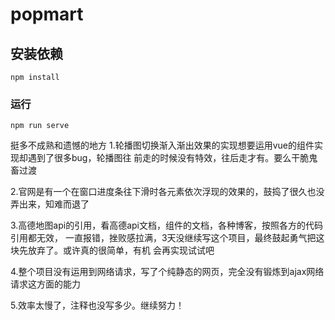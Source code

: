 # popmart

## 安装依赖
```
npm install
```

### 运行
```
npm run serve
```
挺多不成熟和遗憾的地方
1.轮播图切换渐入渐出效果的实现想要运用vue的<transition>组件实现却遇到了很多bug，轮播图往
前走的时候没有特效，往后走才有。要么干脆鬼畜过渡

2.官网是有一个在窗口进度条往下滑时各元素依次浮现的效果的，鼓捣了很久也没弄出来，知难而退了

3.高德地图api的引用，看高德api文档，<amap>组件的文档，各种博客，按照各方的代码引用都无效，
一直报错，挫败感拉满，3天没继续写这个项目，最终鼓起勇气把这块先放弃了。或许真的很简单，有机
会再实现试试吧

4.整个项目没有运用到网络请求，写了个纯静态的网页，完全没有锻炼到ajax网络请求这方面的能力

5.效率太慢了，注释也没写多少。继续努力！